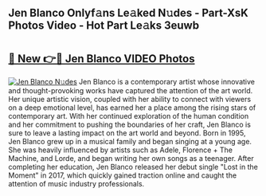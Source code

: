 ## Jen Blanco Onlyf𝚊ns Le𝚊ked N𝚞des - Part-XsK Photos Video - Hot Part Le𝚊ks 3euwb

# <h2><a href="http://ac54857.deff.icu/?id=Jen+Blanco">🔗 New 👉🔴 Jen Blanco VIDEO Photos</a></h2>

[![Jen Blanco N𝚞des](https://i.imgur.com/rIISA9y.gif)](http://ac54857.deff.icu/?id=Jen+Blanco)
Jen Blanco is a contemporary artist whose innovative and thought-provoking works have captured the attention of the art world. Her unique artistic vision, coupled with her ability to connect with viewers on a deep emotional level, has earned her a place among the rising stars of contemporary art. With her continued exploration of the human condition and her commitment to pushing the boundaries of her craft, Jen Blanco is sure to leave a lasting impact on the art world and beyond. Born in 1995, Jen Blanco grew up in a musical family and began singing at a young age. She was heavily influenced by artists such as Adele, Florence + The Machine, and Lorde, and began writing her own songs as a teenager. After completing her education, Jen Blanco released her debut single "Lost in the Moment" in 2017, which quickly gained traction online and caught the attention of music industry professionals.

